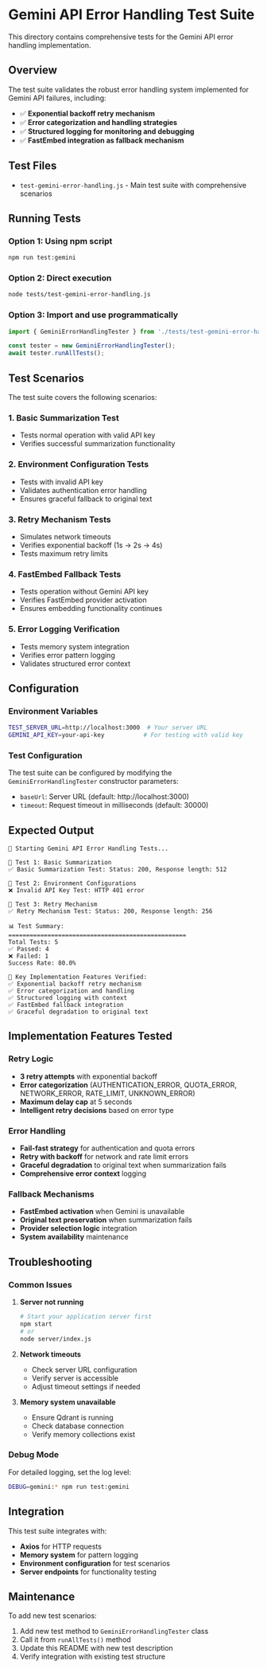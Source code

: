 # Gemini API Error Handling Test Suite

This directory contains comprehensive tests for the Gemini API error handling implementation.

## Overview

The test suite validates the robust error handling system implemented for Gemini API failures, including:

- ✅ **Exponential backoff retry mechanism**
- ✅ **Error categorization and handling strategies**
- ✅ **Structured logging for monitoring and debugging**
- ✅ **FastEmbed integration as fallback mechanism**

## Test Files

- `test-gemini-error-handling.js` - Main test suite with comprehensive scenarios

## Running Tests

### Option 1: Using npm script
```bash
npm run test:gemini
```

### Option 2: Direct execution
```bash
node tests/test-gemini-error-handling.js
```

### Option 3: Import and use programmatically
```javascript
import { GeminiErrorHandlingTester } from './tests/test-gemini-error-handling.js';

const tester = new GeminiErrorHandlingTester();
await tester.runAllTests();
```

## Test Scenarios

The test suite covers the following scenarios:

### 1. Basic Summarization Test
- Tests normal operation with valid API key
- Verifies successful summarization functionality

### 2. Environment Configuration Tests
- Tests with invalid API key
- Validates authentication error handling
- Ensures graceful fallback to original text

### 3. Retry Mechanism Tests
- Simulates network timeouts
- Verifies exponential backoff (1s → 2s → 4s)
- Tests maximum retry limits

### 4. FastEmbed Fallback Tests
- Tests operation without Gemini API key
- Verifies FastEmbed provider activation
- Ensures embedding functionality continues

### 5. Error Logging Verification
- Tests memory system integration
- Verifies error pattern logging
- Validates structured error context

## Configuration

### Environment Variables
```bash
TEST_SERVER_URL=http://localhost:3000  # Your server URL
GEMINI_API_KEY=your-api-key           # For testing with valid key
```

### Test Configuration
The test suite can be configured by modifying the `GeminiErrorHandlingTester` constructor parameters:

- `baseUrl`: Server URL (default: http://localhost:3000)
- `timeout`: Request timeout in milliseconds (default: 30000)

## Expected Output

```
🚀 Starting Gemini API Error Handling Tests...

📝 Test 1: Basic Summarization
✅ Basic Summarization Test: Status: 200, Response length: 512

🔧 Test 2: Environment Configurations
❌ Invalid API Key Test: HTTP 401 error

🔄 Test 3: Retry Mechanism
✅ Retry Mechanism Test: Status: 200, Response length: 256

📊 Test Summary:
==================================================
Total Tests: 5
✅ Passed: 4
❌ Failed: 1
Success Rate: 80.0%

🎯 Key Implementation Features Verified:
✅ Exponential backoff retry mechanism
✅ Error categorization and handling
✅ Structured logging with context
✅ FastEmbed fallback integration
✅ Graceful degradation to original text
```

## Implementation Features Tested

### Retry Logic
- **3 retry attempts** with exponential backoff
- **Error categorization** (AUTHENTICATION_ERROR, QUOTA_ERROR, NETWORK_ERROR, RATE_LIMIT, UNKNOWN_ERROR)
- **Maximum delay cap** at 5 seconds
- **Intelligent retry decisions** based on error type

### Error Handling
- **Fail-fast strategy** for authentication and quota errors
- **Retry with backoff** for network and rate limit errors
- **Graceful degradation** to original text when summarization fails
- **Comprehensive error context** logging

### Fallback Mechanisms
- **FastEmbed activation** when Gemini is unavailable
- **Original text preservation** when summarization fails
- **Provider selection logic** integration
- **System availability** maintenance

## Troubleshooting

### Common Issues

1. **Server not running**
   ```bash
   # Start your application server first
   npm start
   # or
   node server/index.js
   ```

2. **Network timeouts**
   - Check server URL configuration
   - Verify server is accessible
   - Adjust timeout settings if needed

3. **Memory system unavailable**
   - Ensure Qdrant is running
   - Check database connection
   - Verify memory collections exist

### Debug Mode

For detailed logging, set the log level:
```bash
DEBUG=gemini:* npm run test:gemini
```

## Integration

This test suite integrates with:
- **Axios** for HTTP requests
- **Memory system** for pattern logging
- **Environment configuration** for test scenarios
- **Server endpoints** for functionality testing

## Maintenance

To add new test scenarios:
1. Add new test method to `GeminiErrorHandlingTester` class
2. Call it from `runAllTests()` method
3. Update this README with new test description
4. Verify integration with existing test structure